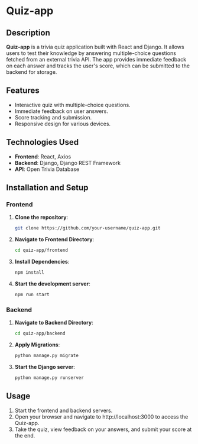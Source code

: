 # Quiz-app

## Description

**Quiz-app** is a trivia quiz application built with React and Django. It allows users to test their knowledge by answering multiple-choice questions fetched from an external trivia API. The app provides immediate feedback on each answer and tracks the user's score, which can be submitted to the backend for storage.

## Features

- Interactive quiz with multiple-choice questions.
- Immediate feedback on user answers.
- Score tracking and submission.
- Responsive design for various devices.

## Technologies Used

- **Frontend**: React, Axios
- **Backend**: Django, Django REST Framework
- **API**: Open Trivia Database

## Installation and Setup

### Frontend

1. **Clone the repository**:
   ```bash
   git clone https://github.com/your-username/quiz-app.git
2. **Navigate to Frontend Directory**:
   ```bash
   cd quiz-app/frontend
3. **Install Dependencies**:
   ```bash
   npm install
4. **Start the development server**:
   ```bash
   npm run start

### Backend

1. **Navigate to Backend Directory**:
   ```bash
   cd quiz-app/backend
2. **Apply Migrations**:
   ```bash
   python manage.py migrate
3. **Start the Django server**:
   ```bash
   python manage.py runserver

## Usage

1. Start the frontend and backend servers.
2. Open your browser and navigate to http://localhost:3000 to access the Quiz-app.
3. Take the quiz, view feedback on your answers, and submit your score at the end.

